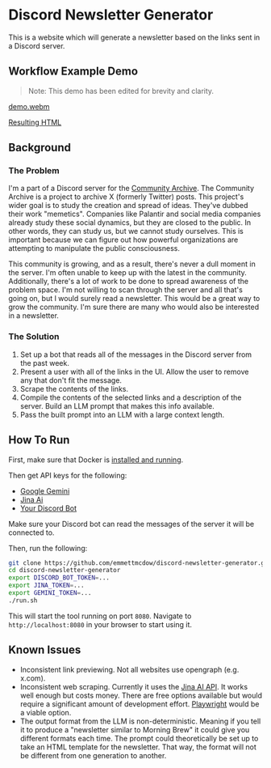 # Discord Newsletter Generator
This is a website which will generate a newsletter based on the links sent in a Discord server.

## Workflow Example Demo
> Note: This demo has been edited for brevity and clarity.

[demo.webm](https://github.com/user-attachments/assets/52d4e11b-4f76-4883-8acf-ccb06d90915e)

[Resulting HTML](/assets/example.html)

## Background
### The Problem
I'm a part of a Discord server for the [Community Archive](https://www.community-archive.org).
The Community Archive is a project to archive X (formerly Twitter) posts. This project's wider goal
is to study the creation and spread of ideas. They've dubbed their work "memetics". Companies like
Palantir and social media companies already study these social dynamics, but they are closed to the
public. In other words, they can study us, but we cannot study ourselves. This is important because
we can figure out how powerful organizations are attempting to manipulate the public consciousness.

This community is growing, and as a result, there's never a dull moment in the server. I'm often
unable to keep up with the latest in the community. Additionally, there's a lot of work to be
done to spread awareness of the problem space. I'm not willing to scan through the server and all
that's going on, but I would surely read a newsletter. This would be a great way to grow the
community. I'm sure there are many who would also be interested in a newsletter.

### The Solution
1. Set up a bot that reads all of the messages in the Discord server from the past week.
2. Present a user with all of the links in the UI. Allow the user to remove any that don't fit the
message.
3. Scrape the contents of the links.
4. Compile the contents of the selected links and a description of the server. Build an LLM prompt
that makes this info available.
5. Pass the built prompt into an LLM with a large context length.

## How To Run
First, make sure that Docker is [installed and running](https://docs.docker.com/engine/install/).

Then get API keys for the following:
- [Google Gemini](https://ai.google.dev)
- [Jina Ai](https://jina.ai)
- [Your Discord Bot](https://discord.com/developers/docs/intro)

Make sure your Discord bot can read the messages of the server it will be connected to.

Then, run the following:
```bash
git clone https://github.com/emmettmcdow/discord-newsletter-generator.git
cd discord-newsletter-generator
export DISCORD_BOT_TOKEN=...
export JINA_TOKEN=...
export GEMINI_TOKEN=...
./run.sh
```
This will start the tool running on port `8080`. Navigate to `http://localhost:8080` in your
browser to start using it.

## Known Issues
- Inconsistent link previewing. Not all websites use opengraph (e.g. x.com).
- Inconsistent web scraping. Currently it uses the [Jina AI API](https://jina.ai). It works well
enough but costs money. There are free options available but would require a significant amount of
development effort. [Playwright](https://playwright.dev) would be a viable option.
- The output format from the LLM is non-deterministic. Meaning if you tell it to produce a
"newsletter similar to Morning Brew" it could give you different formats each time. The prompt
could theoretically be set up to take an HTML template for the newsletter. That way, the format
will not be different from one generation to another.
